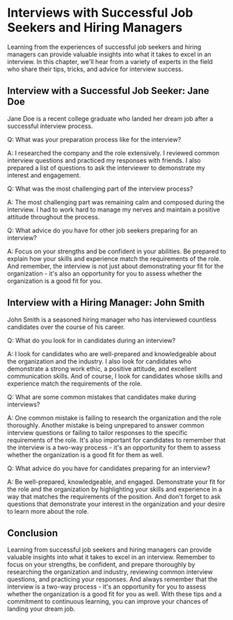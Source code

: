Interviews with Successful Job Seekers and Hiring Managers
===============================================================================================================================================

Learning from the experiences of successful job seekers and hiring managers can provide valuable insights into what it takes to excel in an interview. In this chapter, we'll hear from a variety of experts in the field who share their tips, tricks, and advice for interview success.

Interview with a Successful Job Seeker: Jane Doe
------------------------------------------------

Jane Doe is a recent college graduate who landed her dream job after a successful interview process.

Q: What was your preparation process like for the interview?

A: I researched the company and the role extensively. I reviewed common interview questions and practiced my responses with friends. I also prepared a list of questions to ask the interviewer to demonstrate my interest and engagement.

Q: What was the most challenging part of the interview process?

A: The most challenging part was remaining calm and composed during the interview. I had to work hard to manage my nerves and maintain a positive attitude throughout the process.

Q: What advice do you have for other job seekers preparing for an interview?

A: Focus on your strengths and be confident in your abilities. Be prepared to explain how your skills and experience match the requirements of the role. And remember, the interview is not just about demonstrating your fit for the organization - it's also an opportunity for you to assess whether the organization is a good fit for you.

Interview with a Hiring Manager: John Smith
-------------------------------------------

John Smith is a seasoned hiring manager who has interviewed countless candidates over the course of his career.

Q: What do you look for in candidates during an interview?

A: I look for candidates who are well-prepared and knowledgeable about the organization and the industry. I also look for candidates who demonstrate a strong work ethic, a positive attitude, and excellent communication skills. And of course, I look for candidates whose skills and experience match the requirements of the role.

Q: What are some common mistakes that candidates make during interviews?

A: One common mistake is failing to research the organization and the role thoroughly. Another mistake is being unprepared to answer common interview questions or failing to tailor responses to the specific requirements of the role. It's also important for candidates to remember that the interview is a two-way process - it's an opportunity for them to assess whether the organization is a good fit for them as well.

Q: What advice do you have for candidates preparing for an interview?

A: Be well-prepared, knowledgeable, and engaged. Demonstrate your fit for the role and the organization by highlighting your skills and experience in a way that matches the requirements of the position. And don't forget to ask questions that demonstrate your interest in the organization and your desire to learn more about the role.

Conclusion
----------

Learning from successful job seekers and hiring managers can provide valuable insights into what it takes to excel in an interview. Remember to focus on your strengths, be confident, and prepare thoroughly by researching the organization and industry, reviewing common interview questions, and practicing your responses. And always remember that the interview is a two-way process - it's an opportunity for you to assess whether the organization is a good fit for you as well. With these tips and a commitment to continuous learning, you can improve your chances of landing your dream job.
